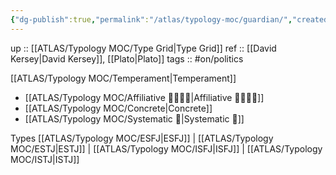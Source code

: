 ```yaml
---
{"dg-publish":true,"permalink":"/atlas/typology-moc/guardian/","created":"2023-01-12T12:07:29.951+01:00","updated":"2023-02-26T15:54:55.734+01:00"}
---
```


up :: [[ATLAS/Typology MOC/Type Grid\|Type Grid]] 
ref :: [[David Kersey\|David Kersey]], [[Plato\|Plato]]
tags :: #on/politics 

[[ATLAS/Typology MOC/Temperament\|Temperament]]
- [[ATLAS/Typology MOC/Affiliative 👨‍👩‍👧‍👦\|Affiliative 👨‍👩‍👧‍👦]]
- [[ATLAS/Typology MOC/Concrete\|Concrete]]
- [[ATLAS/Typology MOC/Systematic 🔧\|Systematic 🔧]]

Types 
[[ATLAS/Typology MOC/ESFJ\|ESFJ]] | [[ATLAS/Typology MOC/ESTJ\|ESTJ]] | [[ATLAS/Typology MOC/ISFJ\|ISFJ]] | [[ATLAS/Typology MOC/ISTJ\|ISTJ]]
